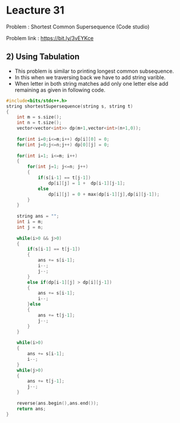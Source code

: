 # Leacture 31
Problem : Shortest Common Supersequence (Code studio)

Problem link : https://bit.ly/3vEYKce

## 2) Using Tabulation
- This problem is similar to printing longest common subsequence.
- In this when we traversing back we have to add string varible.
- When letter in both string matches add only one letter else add remaining as given in following code.


```C++
#include<bits/stdc++.h>
string shortestSupersequence(string s, string t)
{
	int m = s.size();
    int n = t.size();
    vector<vector<int>> dp(m+1,vector<int>(n+1,0));
    
    for(int i=0;i<=m;i++) dp[i][0] = 0;
    for(int j=0;j<=n;j++) dp[0][j] = 0;
    
    for(int i=1; i<=m; i++)
    {
        for(int j=1; j<=n; j++)
        {
            if(s[i-1] == t[j-1]) 
                dp[i][j] = 1 +  dp[i-1][j-1]; 
            else
                dp[i][j] = 0 + max(dp[i-1][j],dp[i][j-1]);
        }
    }
    
    string ans = "";
    int i = m;
    int j = n;
    
    while(i>0 && j>0)
    {
        if(s[i-1] == t[j-1])
        {
            ans += s[i-1];
            i--;
            j--;
        }
        else if(dp[i-1][j] > dp[i][j-1])
        {
            ans += s[i-1];
            i--;
        }else
        {
            ans += t[j-1];
            j--;
        }
    }
    
    while(i>0)
    {
        ans += s[i-1];
        i--;
    }
    while(j>0)
    {
        ans += t[j-1];
        j--;
    }
    
    reverse(ans.begin(),ans.end()); 
    return ans;
}
```



